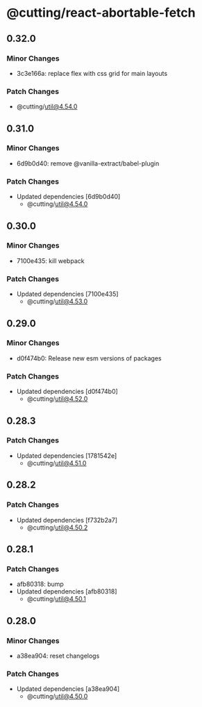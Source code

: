 # @cutting/react-abortable-fetch

## 0.32.0

### Minor Changes

- 3c3e166a: replace flex with css grid for main layouts

### Patch Changes

- @cutting/util@4.54.0

## 0.31.0

### Minor Changes

- 6d9b0d40: remove @vanilla-extract/babel-plugin

### Patch Changes

- Updated dependencies [6d9b0d40]
  - @cutting/util@4.54.0

## 0.30.0

### Minor Changes

- 7100e435: kill webpack

### Patch Changes

- Updated dependencies [7100e435]
  - @cutting/util@4.53.0

## 0.29.0

### Minor Changes

- d0f474b0: Release new esm versions of packages

### Patch Changes

- Updated dependencies [d0f474b0]
  - @cutting/util@4.52.0

## 0.28.3

### Patch Changes

- Updated dependencies [1781542e]
  - @cutting/util@4.51.0

## 0.28.2

### Patch Changes

- Updated dependencies [f732b2a7]
  - @cutting/util@4.50.2

## 0.28.1

### Patch Changes

- afb80318: bump
- Updated dependencies [afb80318]
  - @cutting/util@4.50.1

## 0.28.0

### Minor Changes

- a38ea904: reset changelogs

### Patch Changes

- Updated dependencies [a38ea904]
  - @cutting/util@4.50.0
